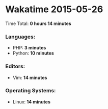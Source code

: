 # Wakatime 2015-05-26

Time Total: **0 hours 14 minutes**

### Languages:
- PHP: **3 minutes** 
- Python: **10 minutes** 

### Editors:
- Vim: **14 minutes** 

### Operating Systems:
- Linux: **14 minutes** 

